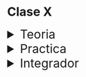 # Clase X

<details>
<summary style="font-size:28px">Teoria</summary>

---

Lee la siguiente documentacion:

- [ ] [Empezando con React Router](https://reactrouter.com/en/main/start/tutorial)

- [ ] [repo con ejemplos](https://github.com/remix-run/react-router/tree/dev/examples/basic)

Comienza a leer el archivo `App.jsx`, intenta entender el flujo de renderizado, el funcionamiento, y como se relacionan los componentes entre si.

- [ ] Aprende la sintaxis de `react-router-dom`

  - `BrowserRouter` es un componente que debe envolver a toda la aplicacion, y que nos permite utilizar las rutas.

  - `Routes` es un componente que envuelve componentes `Route`.

  - `Route` es un componente que nos permite renderizar un componente cuando la ruta coincida con la ruta actual.

  - `Link` es un componente que nos permite crear un enlace a otra ruta, evitando que se recargue la pagina.

- [ ] Observa como utilizamos `Outlet` para renderizar rutas hijas.

---

Si quieres, puedes ver el ejercicio con el que trabajaremos durante la clase [aqui](/src/clases/14-router-I/teoria/App.jsx)
</details>
<details>
<summary style="font-size:28px">Practica</summary>

---

### Instalacion

- Ejecuta `npm install react-router-dom`

- Agrega el `BrowserRouter` en el `main` de tu app

### React Router con rutas estaticas

1. Crea una app con las siguientes seccines
  
```
|-inicio
|-shorts
|-suscripciones
|-explorar
  |-tendencias
  |-musica
  |-peliculas
```

2. Un header nos acompaña en todo momento, permitiendonos navegar a `inicio`, `shorts`, `suscripciones` y `explorar`

3. En el componente de la seccion `explorar`
  
    - en todas las subsecciones hay un h1 con el label `explorar`

    - en el `index` de la seccion hay 1 boton que redirige a cada subseccion

---

Puedes ver la resolucion [aqui](/src/clases/14-router-I/practica/App.jsx)
</details>
<details>
<summary style="font-size:28px">Integrador</summary>
WIP: come later
</details>